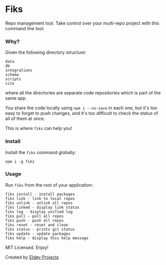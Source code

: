 # Fiks

Repo management tool. Take control over your multi-repo project with this command line tool.

### Why?

Given the following directory structure:

```
data
db
integrations
schema
scripts
site
```

where all the directories are separate code repositories which is part of the same app.

You share the code locally using `npm i --no-save` in each one, but it's too easy to forget to push changes, and it's too difficult to check the status of all of them at once.

This is where `fiks` can help you!

### Install

Install the `fiks` command globally:

```
npm i -g fiks
```

### Usage

Run `fiks` from the root of your application:

```
fiks install - install packages
fiks link - link to local repos
fiks unlink - unlink all repos
fiks linked - display link status
fiks log - display unified log
fiks pull - pull all repos
fiks push - push all repos
fiks reset - reset and clean
fiks status - prints git status
fiks update - update packages
fiks help - display this help message
```

MIT Licensed. Enjoy!

Created by [Eldøy Projects](https://eldoy.com)
